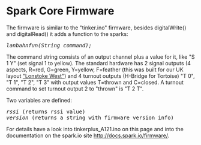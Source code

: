 <h1>Spark Core Firmware</h1>

<p>The firmware is similar to the "tinker.ino" firmware, besides digitalWrite() and digitalRead() it adds a function to the sparks:<p>

<pre><i>lanbahnfun(String command);</i></pre>

<p>The command string consists of an output channel plus a value for it, like "S 1 Y" (set signal 1 to yellow). The standard hardware has 2 signal outputs (4 aspects, R=red, G=green, Y=yellow, F=feather (this was built for our UK layout <a href="http://www.oscale.net/en/lonstokewest" target="_blank">"Lonstoke West"</a>) and 4 turnout outputs (H-Bridge for Tortoise) "T 0", "T 1", "T 2", "T 3" with output values T=thrown and C=closed. A turnout command to set turnout output 2 to "thrown" is "T 2 T".<p>

<p>Two variables are defined:</p>

<pre><i>rssi</i> (returns rssi value)
<i>version</i> (returns a string with firmware version info)</pre>

<p>For details have a look into tinkerplus_A121.ino on this page and into the documentation on the spark.io site <a href="http://docs.spark.io/firmware/">http://docs.spark.io/firmware/</a>.</p>
